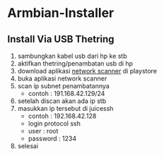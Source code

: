 # Armbian-Installer

Install Via USB Thetring
---------------------
1. sambungkan kabel usb dari hp ke stb
2. aktifkan thetring/penambatan usb di hp
3. download aplikasi [network scanner](https://play.google.com/store/apps/details?id=com.easymobile.lan.scanner) di playstore
4. buka aplikasi network scanner
5. scan ip subnet penambatannya
   - contoh : 191.168.42.129/24
6. setelah discan akan ada ip stb
7. masukkan ip tersebut di juicessh
   - contoh : 192.168.42.128
   - login protocol ssh
   - user : root
   - password : 1234
8. selesai
